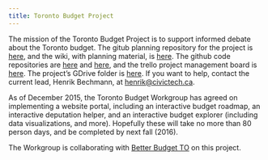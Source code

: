 ```yaml
---
title: Toronto Budget Project
---
```

The mission of the Toronto Budget Project is to support informed debate
about the Toronto budget. The gitub planning repository for the project
is [here][repo-planning], and the wiki, with planning material, is
[here][wiki]. The github code repositories are [here][repo-front] and
[here][repo-back], and the trello project management board is
[here][trello]. The project’s GDrive folder is [here][gdrive]. If you
want to help, contact the current lead, Henrik Bechmann, at
<henrik@civictech.ca>.

As of December 2015, the Toronto Budget Workgroup has agreed on
implementing a website portal, including an interactive budget roadmap,
an interactive deputation helper, and an interactive budget explorer
(including data visualizations, and more). Hopefully these will take no
more than 80 person days, and be completed by next fall (2016).

The Workgroup is collaborating with [Better Budget TO][betterbudget] on
this project.

[repo-planning]: https://github.com/HenrikBechmann/CivicTechTO-TorontoBudget
[wiki]: https://github.com/HenrikBechmann/CivicTechTO-TorontoBudget/wiki
[repo-front]: https://github.com/CivicTechTO/budgetcommons-dev-frontend
[repo-back]: https://github.com/CivicTechTO/budgetcommons-dev-backend
[trello]: https://trello.com/b/vyHbx4XE/civictechto-budget-project
[gdrive]: https://drive.google.com/drive/u/0/folders/0B208oCU9D8OuSms5bEZxcnRLZzA
[betterbudget]: http://www.betterbudget.ca/
